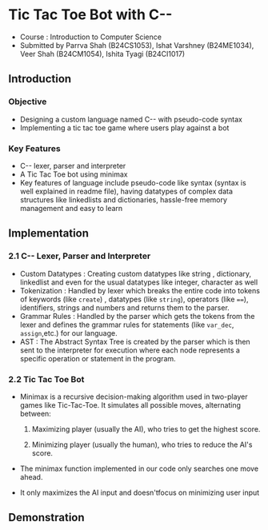 # Tic Tac Toe Bot with C--

- Course : Introduction to Computer Science
- Submitted by Parrva Shah (B24CS1053), Ishat Varshney (B24ME1034), Veer Shah (B24CM1054), Ishita Tyagi (B24CI1017)

## Introduction

### Objective
- Designing a custom language named C-- with pseudo-code syntax
- Implementing a tic tac toe game where users play against a bot

### Key Features
- C-- lexer, parser and interpreter
- A Tic Tac Toe bot using minimax
- Key features of language include pseudo-code like syntax (syntax is well explained in readme file), having datatypes of complex data structures like linkedlists and dictionaries, hassle-free memory management and easy to learn

## Implementation

### 2.1 C-- Lexer, Parser and Interpreter 
- Custom Datatypes : Creating custom datatypes like string , dictionary, linkedlist and even for the usual datatypes like integer, character as well
- Tokenization : Handled by lexer which breaks the entire code into tokens of keywords (like `create`) , datatypes (like `string`), operators (like `==`), identifiers, strings and numbers and returns them to the parser.
- Grammar Rules : Handled by the parser which gets the tokens from the lexer and defines the grammar rules for statements (like `var_dec`, `assign`,etc.) for our language. 
- AST : The Abstract Syntax Tree is created by the parser which is then sent to the interpreter for execution where each node represents a specific operation or statement in the program.


### 2.2 Tic Tac Toe Bot
- Minimax is a recursive decision-making algorithm used in two-player games like Tic-Tac-Toe. It simulates all possible moves, alternating between:

  1. Maximizing player (usually the AI), who tries to get the highest score.

  2. Minimizing player (usually the human), who tries to reduce the AI's score.

- The minimax function implemented in our code only searches one move ahead.
- It only maximizes the AI input and doesn'tfocus on minimizing user input



## Demonstration 



